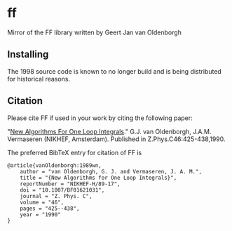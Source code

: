 # ff

Mirror of the FF library written by Geert Jan van Oldenborgh

## Installing

The 1998 source code is known to no longer build and is being distributed for historical reasons.

## Citation

Please cite FF if used in your work by citing the following paper:

"[New Algorithms For One Loop Integrals](https://inspirehep.net/literature/282949)."
G.J. van Oldenborgh, J.A.M. Vermaseren (NIKHEF, Amsterdam).
Published in Z.Phys.C46:425-438,1990.

The preferred BibTeX entry for citation of FF is

```
@article{vanOldenborgh:1989wn,
    author = "van Oldenborgh, G. J. and Vermaseren, J. A. M.",
    title = "{New Algorithms for One Loop Integrals}",
    reportNumber = "NIKHEF-H/89-17",
    doi = "10.1007/BF01621031",
    journal = "Z. Phys. C",
    volume = "46",
    pages = "425--438",
    year = "1990"
}
```
